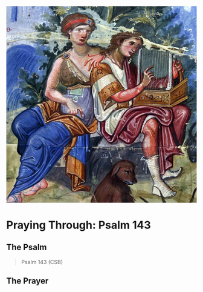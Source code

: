 <img class="intro-right" src="art-paris-psalter.jpg">

<style>
  li {list-style-type: none;}
  p + ul {
    margin-top: -18px;
}
</style>

# Praying Through: Psalm 143

## The Psalm

>Psalm 143 (CSB)  

## The Prayer

<div style="font-variant: small-caps;">

</div>
